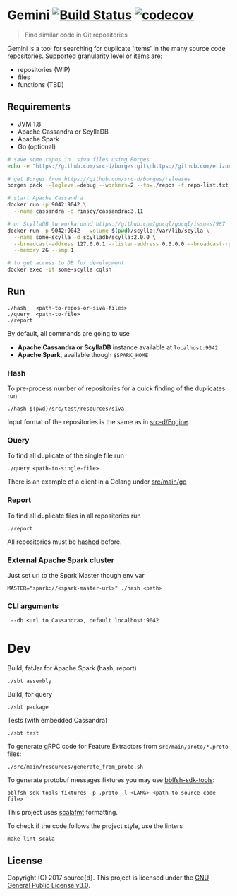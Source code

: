 # Gemini [![Build Status](https://travis-ci.org/src-d/gemini.svg?branch=master)](https://travis-ci.org/src-d/gemini) [![codecov](https://codecov.io/gh/src-d/gemini/branch/master/graph/badge.svg)](https://codecov.io/gh/src-d/gemini)
> Find similar code in Git repositories

Gemini is a tool for searching for duplicate 'items' in the many source code repositories.
Supported granularity level or items are:
 - repositories (WIP)
 - files
 - functions (TBD)

## Requirements
 - JVM 1.8
 - Apache Cassandra or ScyllaDB
 - Apache Spark
 - Go (optional)


```bash
# save some repos in .siva files using Borges
echo -e "https://github.com/src-d/borges.git\nhttps://github.com/erizocosmico/borges.git" > repo-list.txt

# get Borges from https://github.com/src-d/borges/releases
borges pack --loglevel=debug --workers=2 --to=./repos -f repo-list.txt

# start Apache Cassandra
docker run -p 9042:9042 \
  --name cassandra -d rinscy/cassandra:3.11

# or ScyllaDB \w workaround https://github.com/gocql/gocql/issues/987
docker run -p 9042:9042 --volume $(pwd)/scylla:/var/lib/scylla \
  --name some-scylla -d scylladb/scylla:2.0.0 \
  --broadcast-address 127.0.0.1 --listen-address 0.0.0.0 --broadcast-rpc-address 127.0.0.1 \
  --memory 2G --smp 1

# to get access to DB for development
docker exec -it some-scylla cqlsh
```


## Run
```
./hash   <path-to-repos-or-siva-files>
./query  <path-to-file>
./report
```

By default, all commands are going to use
 - **Apache Cassandra or ScyllaDB** instance available at `localhost:9042`
 - **Apache Spark**, available though `$SPARK_HOME`


### Hash
To pre-process number of repositories for a quick finding of the duplicates run

```
./hash $(pwd)/src/test/resources/siva
```

Input format of the repositories is the same as in [src-d/Engine](https://github.com/src-d/engine).


### Query
To find all duplicate of the single file run

```
./query <path-to-single-file>
```

There is an example of a client in a Golang under [src/main/go](src/main/go)

### Report
To find all duplicate files in all repositories run

```
./report
```

All repositories must be [hashed](#hash) before.



### External Apache Spark cluster
Just set url to the Spark Master though env var
```
MASTER="spark://<spark-master-url>" ./hash <path>
```

### CLI arguments

```
 --db <url to Cassandra>, default localhost:9042
```

# Dev

Build, fatJar for Apache Spark (hash, report)
```
./sbt assembly
```

Build, for query
```
./sbt package
```

Tests (with embedded Cassandra)
```
./sbt test
```

To generate gRPC code for Feature Extractors from `src/main/proto/*.proto` files:
```
./src/main/resources/generate_from_proto.sh
```

To generate protobuf messages fixtures you may use [bblfsh-sdk-tools](https://github.com/bblfsh/sdk):
```
bblfsh-sdk-tools fixtures -p .proto -l <LANG> <path-to-source-code-file>
```

This project uses [scalafmt](http://scalameta.org/scalafmt) formatting.

To check if the code follows the project style, use the linters
```
make lint-scala
```

## License

Copyright (C) 2017 source{d}.
This project is licensed under the [GNU General Public License v3.0](LICENSE).
